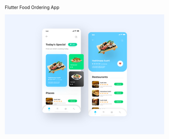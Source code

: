 Flutter Food Ordering App

![Flutter Food Odering App](food-ordering-app.png?raw=true "Flutter Food Ordering App")